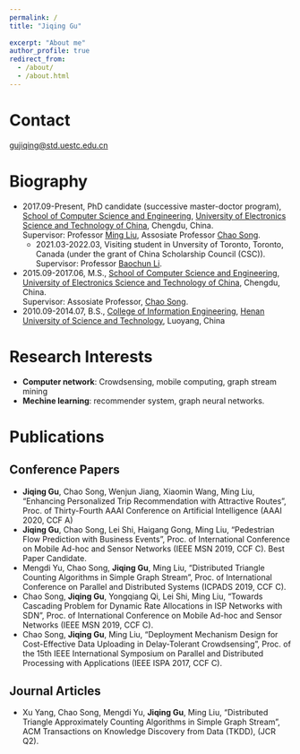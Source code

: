 ```yaml
---
permalink: /
title: "Jiqing Gu"
  
excerpt: "About me"
author_profile: true
redirect_from: 
  - /about/
  - /about.html
---
```




Contact
======
gujiqing@std.uestc.edu.cn



Biography
======
- 2017.09-Present, PhD candidate (successive master-doctor program), [School of Computer Science and Engineering](https://www.scse.uestc.edu.cn/), [University of Electronics Science and Technology of China](https://www.uestc.edu.cn/), Chengdu, China.    
Supervisor: Professor [Ming Liu](https://scholar.google.com/citations?user=kpZq6QwAAAAJ&hl=zh-CN), Assosiate Professor [Chao Song](https://yjsjy.uestc.edu.cn/gmis/jcsjgl/dsfc/dsgrjj/11695?yxsh=08).
    - 2021.03-2022.03, Visiting student in Unversity of Toronto, Toronto, Canada (under the grant of China Scholarship Council (CSC)). Supervisor: Professor [Baochun Li](https://iqua.ece.toronto.edu/bli/).
- 2015.09-2017.06, M.S., [School of Computer Science and Engineering](https://www.scse.uestc.edu.cn/), [University of Electronics Science and Technology of China](https://www.uestc.edu.cn/), Chengdu, China.  
Supervisor: Assosiate Professor, [Chao Song](https://yjsjy.uestc.edu.cn/gmis/jcsjgl/dsfc/dsgrjj/11695?yxsh=08).
- 2010.09-2014.07, B.S., [College of Information Engineering](https://dx.haust.edu.cn/), [Henan University of Science and Technology](https://www.haust.edu.cn/), Luoyang, China

Research Interests
======
- __Computer network__: Crowdsensing, mobile computing, graph stream mining  
- __Mechine learning__: recommender system, graph neural networks.

Publications
======  

Conference Papers
------
- __Jiqing Gu__, Chao Song, Wenjun Jiang, Xiaomin Wang, Ming Liu, “Enhancing Personalized Trip Recommendation with Attractive Routes”, Proc. of Thirty-Fourth AAAI Conference on Artificial Intelligence (AAAI 2020, CCF A)
- __Jiqing Gu__, Chao Song, Lei Shi, Haigang Gong, Ming Liu, “Pedestrian Flow Prediction with Business Events”, Proc. of International Conference on Mobile Ad-hoc and Sensor Networks (IEEE MSN 2019, CCF C). Best Paper Candidate.
- Mengdi Yu, Chao Song, __Jiqing Gu__, Ming Liu, “Distributed Triangle Counting Algorithms in Simple Graph Stream”, Proc. of International Conference on Parallel and Distributed Systems (ICPADS 2019, CCF C).
- Chao Song, __Jiqing Gu__, Yongqiang Qi, Lei Shi, Ming Liu, “Towards Cascading Problem for Dynamic Rate Allocations in ISP Networks with SDN”, Proc. of International Conference on Mobile Ad-hoc and Sensor Networks (IEEE MSN 2019, CCF C).
- Chao Song, __Jiqing Gu__, Ming Liu, “Deployment Mechanism Design for Cost-Effective Data Uploading in Delay-Tolerant Crowdsensing”, Proc. of the 15th IEEE International Symposium on Parallel and Distributed Processing with Applications (IEEE ISPA 2017, CCF C).

Journal Articles
------
- Xu Yang, Chao Song, Mengdi Yu, __Jiqing Gu__, Ming Liu, “Distributed Triangle Approximately Counting Algorithms in Simple Graph Stream”, ACM Transactions on Knowledge Discovery from Data (TKDD), (JCR Q2).



